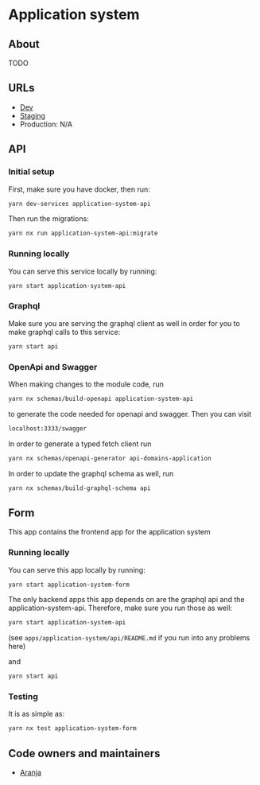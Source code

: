 # Application system

## About

TODO

## URLs

- [Dev](https://umsoknir.dev01.devland.is)
- [Staging](https://umsoknir.staging01.devland.is)
- Production: N/A

## API

### Initial setup

First, make sure you have docker, then run:

```bash
yarn dev-services application-system-api
```

Then run the migrations:

```bash
yarn nx run application-system-api:migrate
```

### Running locally

You can serve this service locally by running:

```bash
yarn start application-system-api
```

### Graphql

Make sure you are serving the graphql client as well in order for you to make graphql calls to this service:

```bash
yarn start api
```

### OpenApi and Swagger

When making changes to the module code, run

```bash
yarn nx schemas/build-openapi application-system-api
```

to generate the code needed for openapi and swagger. Then you can visit

```bash
localhost:3333/swagger
```

In order to generate a typed fetch client run

```bash
yarn nx schemas/openapi-generator api-domains-application
```

In order to update the graphql schema as well, run

```bash
yarn nx schemas/build-graphql-schema api
```

## Form

This app contains the frontend app for the application system

### Running locally

You can serve this app locally by running:

```bash
yarn start application-system-form
```

The only backend apps this app depends on are the graphql api and the application-system-api. Therefore, make sure you run those as well:

```bash
yarn start application-system-api
```

(see `apps/application-system/api/README.md` if you run into any problems here)

and

```bash
yarn start api
```

### Testing

It is as simple as:

```bash
yarn nx test application-system-form
```

## Code owners and maintainers

- [Aranja](https://github.com/orgs/island-is/teams/aranja/members)
